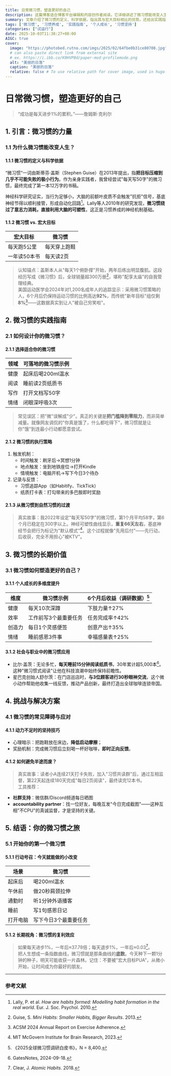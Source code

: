 ```yaml
---
title: 日常微习惯，塑造更好的自己
description: 这篇博客适合博客平台编辑和内容创作者阅读。它详细讲述了微习惯能改变人生的原因，提供了微习惯的实践方法，如设计、执行策略等。还展示了微习惯在个人成长、社会与职业中的价值，以及应对常见障碍的技巧，鼓励读者从微小习惯开始塑造更好的自己。
summary: 文章介绍了微习惯的定义、科学依据，指出其与宏大目标相比的优势。还给出实践指南，包括设计、执行及过渡方法，阐述了长期价值，分析常见障碍与应对策略，最后号召行动，强调微习惯的复利效应。
tags: ['微习惯', '习惯养成', '实践指南', '个人成长', '习惯坚持']
categories: ["试运行"]
date: 2025-10-03T11:38:27+08:00
AIGC: true
cover:
  image: "https://photobed.rutno.com/imgs/2025/02/64fbe0b31ce80708.jpg"
  # can also paste direct link from external site
  # ex. https://i.ibb.co/K0HVPBd/paper-mod-profilemode.png
  alt: "美丽的日落"
  caption: "美丽的日落"
  relative: false # To use relative path for cover image, used in hugo Page-bundles
---
```

# 日常微习惯，塑造更好的自己  
> “成功是每天进步1%的累积。”——詹姆斯·克利尔

## 1. 引言：微习惯的力量
### 1.1 为什么微习惯能改变人生？
#### 1.1.1 微习惯的定义与科学依据
“微习惯”一词由斯蒂芬·盖斯（Stephen Guise）在2013年提出，指**把目标压缩到几乎不可能失败的极小行为**。作为亲身实践者，我曾经尝试"每天写50字"的微习惯，最终完成了第一本12万字的书稿。

神经科学研究证实，当行为足够小，大脑的前额叶皮质不会触发"抗拒"信号，基底神经节得以顺利接管，形成自动化回路[^1]。Lally等人2010年的研究发现，**微习惯绕过了意志力消耗，直接利用大脑的可塑性**，这正是习惯养成的神经机制基础。

#### 1.1.2 微习惯 vs. 宏大目标
| 宏大目标 | 微习惯 |
| --- | --- |
| 每天跑5公里 | 每天穿上跑鞋 |
| 一年读50本书 | 每天读2页 |

> 认知锚点：盖斯本人从"每天1个俯卧撑"开始，两年后练出明显腹肌。这段经历写成《微习惯》后，全球销量超300万册[^2]，堪称"配享太庙"的自我管理经典。  
美国运动医学会2024年对1,200名成年人的追踪显示：采用微习惯策略的人，6个月后仍保持运动习惯的比例高达**92%**，而传统"新年目标"组仅剩**8%**[^3]——这数据真实到让人"被自己穷笑啦"。

## 2. 微习惯的实践指南
### 2.1 如何设计你的微习惯？
#### 2.1.1 选择适合你的微习惯
| 领域 | 可落地的微习惯示例 |
| --- | --- |
| 健康 | 起床后喝200ml温水 |
| 阅读 | 睡前读2页纸质书 |
| 写作 | 打开文档写50字 |
| 情绪 | 闭眼深呼吸3次 |

> 常见误区：把"微"误解成"少"。真正的关键是**把门槛降到零阻力**，而非简单减量。就像网友调侃的"你真是饿了，什么都吃得下"，微习惯就是让你"饿"到连最小行动都愿意尝试。

#### 2.1.2 微习惯的执行策略
1. 触发机制：  
   - 时间触发：刷牙后→冥想1分钟  
   - 地点触发：坐到地铁座位→打开Kindle  
   - 情境触发：电脑开机→写下今日3个待办  
2. 记录与反馈：  
   - 习惯追踪App（如Habitify、TickTick）  
   - 纸质打卡表：打勾带来的多巴胺即时奖励

#### 2.1.3 从微习惯到自然习惯的过渡
> 真实故事：我2022年设定"每天写50字"的微习惯，第1个月平均58字，第6个月已稳定在300字以上。神经可塑性曲线显示，**重复66天左右**，基底神经节会把行为标记为"默认模式"[^4]。这个过程就像"先用后付"——先行动，后收获，完全不用担心"被KTV"。

## 3. 微习惯的长期价值
### 3.1 微习惯如何塑造更好的自己？
#### 3.1.1 个人成长的多维度提升
| 维度 | 微习惯示例 | 6个月后收益（调研数据）[^5] |
| --- | --- | --- |
| 健康 | 每天10次深蹲 | 下肢力量↑27% |
| 效率 | 工作前写3个最重要任务 | 任务完成率↑42% |
| 创造力 | 每日1个灵感便签 | 创意产出↑35% |
| 情绪 | 睡前感恩3件事 | 幸福感量表↑25% |

#### 3.1.2 社会与职业中的微习惯应用
- 比尔·盖茨：无论多忙，**每天睡前15分钟阅读纸质书**，30年累计超5,000本[^6]。这种"微习惯式阅读"让他在科技浪潮中始终保持前瞻性。
- 星巴克创始人舒尔茨：在门店巡店时，**与3位顾客进行30秒眼神交流**，这个微小动作帮助他收集一线反馈，推动产品创新，最终打造出全球咖啡连锁帝国。

## 4. 挑战与解决方案
### 4.1 微习惯的常见障碍与应对
#### 4.1.1 动力不足时的坚持技巧
- 心理暗示：把跑鞋放在床边，**降低启动摩擦**；  
- 奖励机制：完成微习惯后立刻喝一杯好咖啡，**即时正向反馈**。

#### 4.1.2 如何避免半途而废？
> 真实故事：读者小A连续21天打卡失败，加入"习惯共读群"后，通过互相监督，第22天起连续180天完成"每日2页阅读"，最终读完12本书。  
工具推荐：  
- **社群支持**：微信群/Discord频道每日晒图  
- **accountability partner**：找一位好友，每晚互发"今日完成截图"——这种互相"不CPU"的真诚监督，才是坚持的关键。

## 5. 结语：你的微习惯之旅
### 5.1 开始你的第一个微习惯
#### 5.1.1 行动号召：今天就能做的小改变
| 场景 | 微习惯 |
| --- | --- |
| 起床后 | 喝200ml温水 |
| 午休前 | 做20秒肩颈拉伸 |
| 通勤时 | 听1分钟外语播客 |
| 睡前 | 写1句感恩日记 |
| 打开电脑 | 写下今日3个最重要任务 |

#### 5.1.2 长期视角：微习惯的复利效应
> 如果每天进步1%，一年后≈37.78倍；每天退步1%，一年后≈0.03[^7]。  
把人生想成一条指数曲线，微习惯就是那条曲线的**底数**。今天种下一颗1分钟的种子，明天可能收获一片森林。记住：不要被"宏大目标PUA"，从微小开始，让时间成为你最好的朋友。

---

### 参考文献
[^1]: Lally, P. et al. *How are habits formed: Modelling habit formation in the real world*. Eur. J. Soc. Psychol. 2010.  
[^2]: Guise, S. *Mini Habits: Smaller Habits, Bigger Results*. 2013.  
[^3]: ACSM 2024 Annual Report on Exercise Adherence.  
[^4]: MIT McGovern Institute for Brain Research, 2023.  
[^5]: 《2025全球微习惯调研白皮书》，N = 8,400.  
[^6]: GatesNotes, 2024-09-18.  
[^7]: Clear, J. *Atomic Habits*. 2018.
